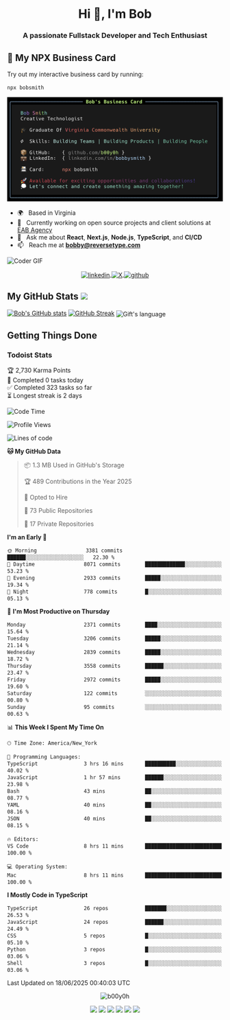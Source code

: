 <!--
**b00y0h/b00y0h** is a ✨ _special_ ✨ repository because its `README.md` appears on your GitHub profile.
-->

<!--
<p align="center"><img src="your-logo-or-image.png" alt="Logo" /></p>
-->
<div>
<h1 align="center">Hi 👋, I'm Bob</h1>
<h3 align="center">A passionate Fullstack Developer and Tech Enthusiast</h3>

## 📇 My NPX Business Card

Try out my interactive business card by running:

```bash
npx bobsmith
```

![My NPX Business Card](images/bizcard.png)

- 🌍 &nbsp; Based in Virginia
- 🔭 &nbsp; Currently working on open source projects and client solutions at [EAB Agency](https://github.com/orgs/eab-agency)
- 💬 &nbsp; Ask me about **React**, **Next.js**, **Node.js**, **TypeScript**, and **CI/CD**
- 📫 &nbsp; Reach me at **<bobby@reversetype.com>**

<img src="https://media.giphy.com/media/SWoSkN6DxTszqIKEqv/giphy.gif" alt="Coder GIF" width="500">

  </div>

<p align="center">
  <a href="https://www.linkedin.com/in/bobbysmith/" target="_blank">
    <img align="center" src="https://cdn.jsdelivr.net/npm/simple-icons@3.0.1/icons/linkedin.svg" alt="linkedin" height="30" width="30" />
  </a>
 <a href="https://x.com/ux_bob" target="_blank">
  <img src="https://cdn.jsdelivr.net/npm/simple-icons@14.13.0/icons/x.svg" alt="X" width="30" height="30" align="center" />
</a>

  <a href="https://github.com/b00y0h" target="_blank">
    <img align="center" src="https://cdn.jsdelivr.net/npm/simple-icons@3.0.1/icons/github.svg" alt="github" height="30" width="30" />
  </a>
</p>

  <!-- GitHub section -->

## My GitHub Stats <img src = "https://i.pinimg.com/originals/65/c4/f4/65c4f452571be1261e9c623f7da488ac.gif" width = 35px>

[![Bob's GitHub stats](https://github-readme-stats.vercel.app/api?username=b00y0h)](https://github.com/anuraghazra/github-readme-stats)
[![GitHub Streak](https://github-readme-streak-stats.herokuapp.com?user=b00y0h&theme=transparent&hide_border=true&exclude_days=Sun%2CSat)](https://git.io/streak-stats)
<img align="center" src="https://github-readme-stats.vercel.app/api/top-langs?username=b00y0h&langs_count=10&show_icons=true&locale=en&layout=compact&theme=light&hide=roff" alt="Gift's language" height="192px"  width="500px"/>

<!-- GitHub section: END -->

## Getting Things Done

### Todoist Stats

<!-- TODO-IST:START -->
🏆  2,730 Karma Points           
🌸  Completed 0 tasks today           
✅  Completed 323 tasks so far           
⏳  Longest streak is 2 days
<!-- TODO-IST:END -->

<!--START_SECTION:waka-->
![Code Time](http://img.shields.io/badge/Code%20Time-48%20hrs%2030%20mins-blue)

![Profile Views](http://img.shields.io/badge/Profile%20Views-5-blue)

![Lines of code](https://img.shields.io/badge/From%20Hello%20World%20I%27ve%20Written-15.9%20million%20lines%20of%20code-blue)

**🐱 My GitHub Data** 

> 📦 1.3 MB Used in GitHub's Storage 
 > 
> 🏆 489 Contributions in the Year 2025
 > 
> 💼 Opted to Hire
 > 
> 📜 73 Public Repositories 
 > 
> 🔑 17 Private Repositories 
 > 
**I'm an Early 🐤** 

```text
🌞 Morning                3381 commits        ██████░░░░░░░░░░░░░░░░░░░   22.30 % 
🌆 Daytime                8071 commits        █████████████░░░░░░░░░░░░   53.23 % 
🌃 Evening                2933 commits        █████░░░░░░░░░░░░░░░░░░░░   19.34 % 
🌙 Night                  778 commits         █░░░░░░░░░░░░░░░░░░░░░░░░   05.13 % 
```
📅 **I'm Most Productive on Thursday** 

```text
Monday                   2371 commits        ████░░░░░░░░░░░░░░░░░░░░░   15.64 % 
Tuesday                  3206 commits        █████░░░░░░░░░░░░░░░░░░░░   21.14 % 
Wednesday                2839 commits        █████░░░░░░░░░░░░░░░░░░░░   18.72 % 
Thursday                 3558 commits        ██████░░░░░░░░░░░░░░░░░░░   23.47 % 
Friday                   2972 commits        █████░░░░░░░░░░░░░░░░░░░░   19.60 % 
Saturday                 122 commits         ░░░░░░░░░░░░░░░░░░░░░░░░░   00.80 % 
Sunday                   95 commits          ░░░░░░░░░░░░░░░░░░░░░░░░░   00.63 % 
```


📊 **This Week I Spent My Time On** 

```text
🕑︎ Time Zone: America/New_York

💬 Programming Languages: 
TypeScript               3 hrs 16 mins       ██████████░░░░░░░░░░░░░░░   40.02 % 
JavaScript               1 hr 57 mins        ██████░░░░░░░░░░░░░░░░░░░   23.98 % 
Bash                     43 mins             ██░░░░░░░░░░░░░░░░░░░░░░░   08.77 % 
YAML                     40 mins             ██░░░░░░░░░░░░░░░░░░░░░░░   08.16 % 
JSON                     40 mins             ██░░░░░░░░░░░░░░░░░░░░░░░   08.15 % 

🔥 Editors: 
VS Code                  8 hrs 11 mins       █████████████████████████   100.00 % 

💻 Operating System: 
Mac                      8 hrs 11 mins       █████████████████████████   100.00 % 
```

**I Mostly Code in TypeScript** 

```text
TypeScript               26 repos            ███████░░░░░░░░░░░░░░░░░░   26.53 % 
JavaScript               24 repos            ██████░░░░░░░░░░░░░░░░░░░   24.49 % 
CSS                      5 repos             █░░░░░░░░░░░░░░░░░░░░░░░░   05.10 % 
Python                   3 repos             █░░░░░░░░░░░░░░░░░░░░░░░░   03.06 % 
Shell                    3 repos             █░░░░░░░░░░░░░░░░░░░░░░░░   03.06 % 
```




 Last Updated on 18/06/2025 00:40:03 UTC
<!--END_SECTION:waka-->

<p align="center">
  <img src="https://komarev.com/ghpvc/?username=b00y0h&style=flat-square&color=2591F6" alt="b00y0h" />
</p>

<p align="center">
  <img src="https://img.shields.io/badge/next.js-%23000000.svg?&style=for-the-badge&logo=next.js&logoColor=white" />
  <img src="https://img.shields.io/badge/node.js-%2356A546.svg?&style=for-the-badge&logo=nodedotjs&logoColor=white" />
  <img src="https://img.shields.io/badge/typescript-%23007ACC.svg?&style=for-the-badge&logo=typescript&logoColor=white" />
  <img src="https://img.shields.io/badge/javascript-%23323330.svg?&style=for-the-badge&logo=javascript&logoColor=%23F7DF1E" />
  <img src="https://img.shields.io/badge/react-%2361DAFB.svg?&style=for-the-badge&logo=react&logoColor=black" />
  <img src="https://img.shields.io/badge/github-%2312100E.svg?&style=for-the-badge&logo=github&logoColor=white" />
</p>
